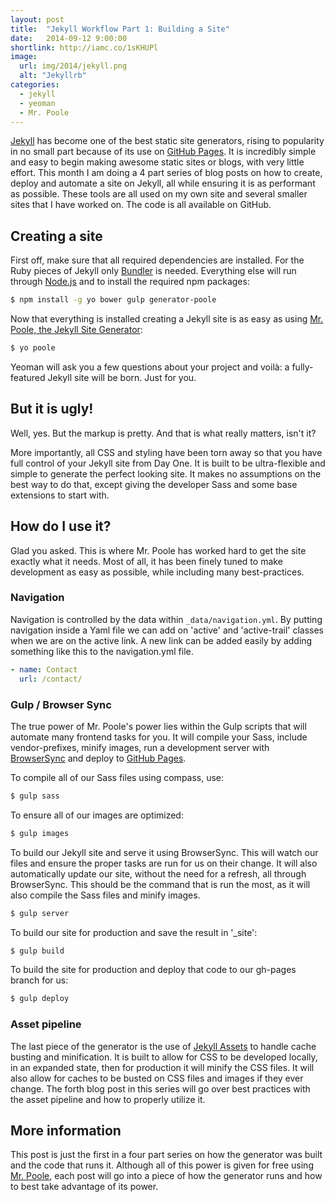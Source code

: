 ```yaml
---
layout: post
title:  "Jekyll Workflow Part 1: Building a Site"
date:   2014-09-12 9:00:00
shortlink: http://iamc.co/1sKHUPl
image:
  url: img/2014/jekyll.png
  alt: "Jekyllrb"
categories:
  - jekyll
  - yeoman
  - Mr. Poole
---
```


[Jekyll](http://jekyllrb.com/) has become one of the best static site generators, rising to popularity in no small part because of its use on [GitHub Pages](https://pages.github.com/). It is incredibly simple and easy to begin making awesome static sites or blogs, with very little effort. This month I am doing a 4 part series of blog posts on how to create, deploy and automate a site on Jekyll, all while ensuring it is as performant as possible. These tools are all used on my own site and several smaller sites that I have worked on. The code is all available on GitHub.

## Creating a site

First off, make sure that all required dependencies are installed. For the Ruby pieces of Jekyll only [Bundler](http://bundler.io/) is needed. Everything else will run through [Node.js](http://nodejs.org/download/) and to install the required npm packages:

```bash
$ npm install -g yo bower gulp generator-poole
```

Now that everything is installed creating a Jekyll site is as easy as using [Mr. Poole, the Jekyll Site Generator](https://github.com/iamcarrico/generator-poole):

```bash
$ yo poole
```

Yeoman will ask you a few questions about your project and voilà: a fully-featured Jekyll site will be born. Just for you.

## But it is ugly!

Well, yes. But the markup is pretty. And that is what really matters, isn't it?

More importantly, all CSS and styling have been torn away so that you have full control of your Jekyll site from Day One. It is built to be ultra-flexible and simple to generate the perfect looking site. It makes no assumptions on the best way to do that, except giving the developer Sass and some base extensions to start with.

## How do I use it?

Glad you asked. This is where Mr. Poole has worked hard to get the site exactly what it needs. Most of all, it has been finely tuned to make development as easy as possible, while including many best-practices.

### Navigation

Navigation is controlled by the data within ```_data/navigation.yml```. By putting navigation inside a Yaml file we can add on 'active' and 'active-trail' classes when we are on the active link. A new link can be added easily by adding something like this to the navigation.yml file.

```yaml
- name: Contact
  url: /contact/
```

### Gulp / Browser Sync

The true power of Mr. Poole's power lies within the Gulp scripts that will automate many frontend tasks for you. It will compile your Sass, include vendor-prefixes, minify images, run a development server with [BrowserSync](http://www.browsersync.io/) and deploy to [GitHub Pages](https://pages.github.com/).

To compile all of our Sass files using compass, use:

```bash
$ gulp sass
```

To ensure all of our images are optimized:

```bash
$ gulp images
```

To build our Jekyll site and serve it using BrowserSync. This will watch our files and ensure the proper tasks are run for us on their change. It will also automatically update our site, without the need for a refresh, all through BrowserSync. This should be the command that is run the most, as it will also compile the Sass files and minify images.

```bash
$ gulp server
```

To build our site for production and save the result in '_site':

```bash
$ gulp build
```

To build the site for production and deploy that code to our gh-pages branch for us:

```bash
$ gulp deploy
```

### Asset pipeline

The last piece of the generator is the use of [Jekyll Assets](https://github.com/ixti/jekyll-assets) to handle cache busting and minification. It is built to allow for CSS to be developed locally, in an expanded state, then for production it will minify the CSS files. It will also allow for caches to be busted on CSS files and images if they ever change. The forth blog post in this series will go over best practices with the asset pipeline and how to properly utilize it.


## More information

This post is just the first in a four part series on how the generator was built and the code that runs it. Although all of this power is given for free using [Mr. Poole](https://github.com/iamcarrico/generator-poole), each post will go into a piece of how the generator runs and how to best take advantage of its power.
